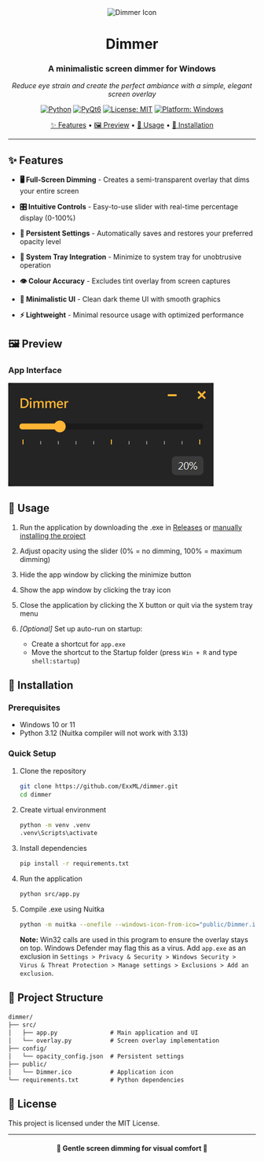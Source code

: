 <div align="center">

<img src="public/Dimmer.ico" alt="Dimmer Icon" width="128" height="128"> 

# Dimmer

### A minimalistic screen dimmer for Windows

*Reduce eye strain and create the perfect ambiance with a simple, elegant screen overlay*

[![Python](https://img.shields.io/badge/Python-3.12-blue.svg)](https://www.python.org/downloads/)
[![PyQt6](https://img.shields.io/badge/PyQt6-6.9.1-green.svg)](https://pypi.org/project/PyQt6/)
[![License: MIT](https://img.shields.io/badge/License-MIT-orange.svg)](https://opensource.org/licenses/MIT)
[![Platform: Windows](https://img.shields.io/badge/Platform-Windows-royalblue.svg)](https://www.microsoft.com/en-us/windows)

[✨ Features](#-features) • [🖼️ Preview](#%EF%B8%8F-preview) • [📖 Usage](#-usage) • [🚀 Installation](#-installation)
</div>

---

## ✨ Features

- **🖥️ Full-Screen Dimming** - Creates a semi-transparent overlay that dims your entire screen

- **🎛️ Intuitive Controls** - Easy-to-use slider with real-time percentage display (0-100%)

- **💾 Persistent Settings** - Automatically saves and restores your preferred opacity level

- **📱 System Tray Integration** - Minimize to system tray for unobtrusive operation

- **👁️ Colour Accuracy** - Excludes tint overlay from screen captures

- **🎨 Minimalistic UI** - Clean dark theme UI with smooth graphics

- **⚡ Lightweight** - Minimal resource usage with optimized performance

## 🖼️ Preview

### App Interface

![Dimmer Interface](./public/Dimmer_Preview.png)

## 📖 Usage

1. Run the application by  downloading the .exe in [Releases](https://github.com/ExxML/Dimmer/releases) or [manually installing the project](#-installation)

2. Adjust opacity using the slider (0% = no dimming, 100% = maximum dimming)

3. Hide the app window by clicking the minimize button

4. Show the app window by clicking the tray icon

5. Close the application by clicking the X button or quit via the system tray menu

6. *[Optional]* Set up auto-run on startup:
   - Create a shortcut for `app.exe`
   - Move the shortcut to the Startup folder (press `Win + R` and type `shell:startup`)

## 🚀 Installation

### Prerequisites
- Windows 10 or 11
- Python 3.12 (Nuitka compiler will not work with 3.13)

### Quick Setup

1. Clone the repository
   ```bash
   git clone https://github.com/ExxML/dimmer.git
   cd dimmer
   ```

2. Create virtual environment
   ```bash
   python -m venv .venv
   .venv\Scripts\activate
   ```

3. Install dependencies
   ```bash
   pip install -r requirements.txt
   ```

4. Run the application
   ```bash
   python src/app.py
   ```

5. Compile .exe using Nuitka
   ```bash
   python -m nuitka --onefile --windows-icon-from-ico="public/Dimmer.ico" --windows-console-mode=disable --enable-plugin=pyqt6 --include-data-dir="config=config" src/app.py
   ```

   **Note:** Win32 calls are used in this program to ensure the overlay stays on top. Windows Defender may flag this as a virus. Add `app.exe` as an exclusion in `Settings > Privacy & Security > Windows Security > Virus & Threat Protection > Manage settings > Exclusions > Add an exclusion`.

## 📁 Project Structure
```
dimmer/
├── src/
│   ├── app.py               # Main application and UI
│   └── overlay.py           # Screen overlay implementation
├── config/
│   └── opacity_config.json  # Persistent settings
├── public/
│   └── Dimmer.ico           # Application icon
└── requirements.txt         # Python dependencies
```

## 📄 License

This project is licensed under the MIT License.

---

<div align="center">
   <h4>🩵 Gentle screen dimming for visual comfort 🩵</h4>
</div>

